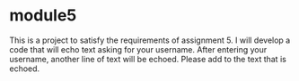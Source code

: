 # module5

This is a project to satisfy the requirements of assignment 5. I will develop a code that will echo text asking for your username. After entering your username, another line of text will be echoed. Please add to the text that is echoed. 
